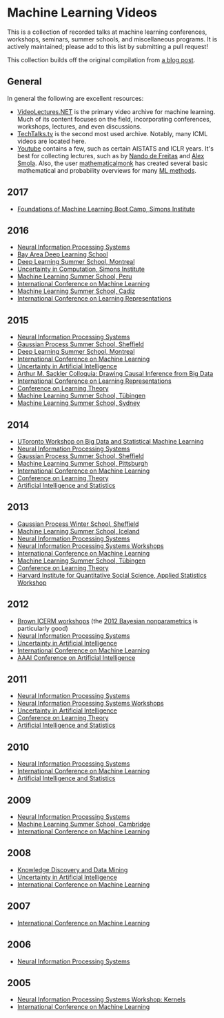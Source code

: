 # Machine Learning Videos

This is a collection of recorded talks at machine learning conferences, workshops, seminars, summer schools, and miscellaneous programs. It is actively maintained; please add to this list by submitting a pull request!

This collection builds off the original compilation from [a blog post](http://dustintran.com/blog/video-resources-for-machine-learning).

## General

In general the following are excellent resources:

+ [VideoLectures.NET](http://videolectures.net/) is the primary video archive for machine learning. Much of its content focuses on the field, incorporating conferences, workshops, lectures, and even discussions.
+ [TechTalks.tv](http://techtalks.tv/) is the second most used archive. Notably, many ICML videos are located here.
+ [Youtube](http://youtube.com/) contains a few, such as certain AISTATS and ICLR years. It's best for collecting lectures, such as by [Nando de Freitas](https://www.youtube.com/playlist?list=PLE6Wd9FR--EfW8dtjAuPoTuPcqmOV53Fu) and [Alex Smola](https://www.youtube.com/playlist?list=PLZSO_6-bSqHTTV7w9u7grTXBHMH-mw3qn). Also, the user [mathematicalmonk](https://www.youtube.com/user/mathematicalmonk) has created several basic mathematical and probability overviews for many [ML methods](https://www.youtube.com/playlist?list=PLD0F06AA0D2E8FFBA).

## 2017

+ [Foundations of Machine Learning Boot Camp, Simons Institute](https://simons.berkeley.edu/workshops/schedule/3748)

## 2016

+ [Neural Information Processing Systems](https://nips.cc/Conferences/2016/Schedule)
+ [Bay Area Deep Learning School](https://www.bayareadlschool.org/)
+ [Deep Learning Summer School, Montreal](http://videolectures.net/deeplearning2016_montreal/)
+ [Uncertainty in Computation, Simons Institute](https://simons.berkeley.edu/workshops/logic2016-1)
+ [Machine Learning Summer School, Peru](http://www.ucsp.edu.pe/ciet/mlss16/speakers.html)
+ [International Conference on Machine Learning](http://techtalks.tv/icml/2016/)
+ [Machine Learning Summer School, Cadiz](http://learning.mpi-sws.org/mlss2016/videos/)
+ [International Conference on Learning Representations](http://videolectures.net/iclr2016_san_juan/)

## 2015

+ [Neural Information Processing Systems](https://nips.cc/Conferences/2015/Schedule)
+ [Gaussian Process Summer School, Sheffield](https://www.youtube.com/playlist?list=PLhoHEZlJjdQJLRUSE9_55eXkwNXKTiNQF)
+ [Deep Learning Summer School, Montreal](http://videolectures.net/deeplearning2015_montreal/)
+ [International Conference on Machine Learning](http://videolectures.net/icml2015_lille/)
+ [Uncertainty in Artificial Intelligence](https://www.youtube.com/channel/UCXDf7Y4KMcqPWHriorcMDNg/videos)
+ [Arthur M. Sackler Colloquia: Drawing Causal Inference from Big Data](https://www.youtube.com/playlist?list=PLGJm1x3XQeK0NgFOX2Z7Wt-P5RU5Zv0Hv)
+ [International Conference on Learning Representations](https://www.youtube.com/playlist?list=PLhiWXaTdsWB8PnrVZquVyqlRFWXM4ijYz)
+ [Conference on Learning Theory](http://videolectures.net/colt2015_paris/)
+ [Machine Learning Summer School, Tübingen](http://mlss.tuebingen.mpg.de/2015/speakers.html)
+ [Machine Learning Summer School, Sydney](https://www.youtube.com/channel/UCT1k2e63pqm_VSXmaF21n6g/videos)

## 2014

+ [UToronto Workshop on Big Data and Statistical Machine Learning](http://www.fields.utoronto.ca/video-archive/event/316/2014)
+ [Neural Information Processing Systems](https://nips.cc/Conferences/2014/Schedule)
+ [Gaussian Process Summer School, Sheffield](https://www.youtube.com/playlist?list=PLhoHEZlJjdQKgrpK70Ym04Ju3-9W-QXns)
+ [Machine Learning Summer School, Pittsburgh](https://www.youtube.com/playlist?list=PLZSO_6-bSqHQCIYxE3ycGLXHMjK3XV7Iz)
+ [International Conference on Machine Learning](http://techtalks.tv/icml2014/)
+ [Conference on Learning Theory](http://videolectures.net/colt2014_barcelona/)
+ [Artificial Intelligence and Statistics](https://www.youtube.com/channel/UCQeS3L6d-S6ZeCQChFyK5Uw)

## 2013

+ [Gaussian Process Winter School, Sheffield](https://www.youtube.com/playlist?list=PLhoHEZlJjdQKI1cs5yPRUYdgcsE0HctoQ)
+ [Machine Learning Summer School, Iceland](https://www.youtube.com/channel/UC3ywjSv5OsDiDAnOP8C1NiQ)
+ [Neural Information Processing Systems](https://nips.cc/Conferences/2013/Schedule)
+ [Neural Information Processing Systems Workshops](http://videolectures.net/nipsworkshops2013_laketahoe/)
+ [International Conference on Machine Learning](http://techtalks.tv/icml2013/)
+ [Machine Learning Summer School, Tübingen](https://www.youtube.com/playlist?list=PLqJm7Rc5-EXFv6RXaPZzzlzo93Hl0v91E)
+ [Conference on Learning Theory](http://videolectures.net/colt2013_princeton/)
+ [Harvard Institute for Quantitative Social Science, Applied Statistics Workshop](https://www.youtube.com/playlist?list=PLLoKvRqQVbtI-ZhBpBrKT2KllP5dH8O0M)

## 2012

+ [Brown ICERM workshops](https://icerm.brown.edu/video_archive/) (the [2012 Bayesian nonparametrics](https://icerm.brown.edu/sp-f12-w1/) is particularly good)
+ [Neural Information Processing Systems](http://videolectures.net/nips2012_laketahoe/)
+ [Uncertainty in Artificial Intelligence](http://videolectures.net/uai2012_catalinaislands/)
+ [International Conference on Machine Learning](http://techtalks.tv/search/results/?q=icml+2012)
+ [AAAI Conference on Artificial Intelligence](http://videolectures.net/aaai2012_toronto/)

## 2011

+ [Neural Information Processing Systems](http://videolectures.net/nips2011_granada/)
+ [Neural Information Processing Systems Workshops](http://videolectures.net/nipsworkshops2011_sierranevada/)
+ [Uncertainty in Artificial Intelligence](http://videolectures.net/uai2011_barcelona/)
+ [Conference on Learning Theory](http://videolectures.net/colt2011_budapest/)
+ [Artificial Intelligence and Statistics](http://videolectures.net/aistats2011_fortlauderdale/)

## 2010

+ [Neural Information Processing Systems](http://videolectures.net/nips2010_vancouver/)
+ [International Conference on Machine Learning](http://videolectures.net/icml2010_haifa/)
+ [Artificial Intelligence and Statistics](http://videolectures.net/aistats2010_sardinia/)

## 2009

+ [Neural Information Processing Systems](http://videolectures.net/nips09_vancouver/)
+ [Machine Learning Summer School, Cambridge](http://videolectures.net/mlss09uk_cambridge/)
+ [International Conference on Machine Learning](http://videolectures.net/icml09_montreal/)

## 2008

+ [Knowledge Discovery and Data Mining](http://videolectures.net/kdd08_las_vegas/)
+ [Uncertainty in Artificial Intelligence](http://videolectures.net/uai08_helsinki/)
+ [International Conference on Machine Learning](http://videolectures.net/icml08_helsinki/)

## 2007

+ [International Conference on Machine Learning](http://videolectures.net/icml07_corvallis/)

## 2006

+ [Neural Information Processing Systems](http://videolectures.net/nips06_whistler/)

## 2005

+ [Neural Information Processing Systems Workshop: Kernels](http://videolectures.net/nips05_whistler/)
+ [International Conference on Machine Learning](http://videolectures.net/icml05_bonn/)
